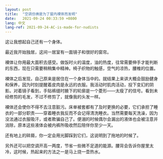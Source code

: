 ```yaml
---
layout: post
title:  "空调仿佛是为了屋内裸体而发明"
date:   2021-09-24 00:33:59 +0800
lang: 中文
lang-ref: 2021-09-24-AC-is-made-for-nudists
---
```


这让我想起自己还有一个身体。

最近我开始独居，这间一居室有一面镜子和很好的窗帘。

裸体让你用最大面积去感受。做饭时火的温度，油的热度，往常需要伸手才能判断的东西，现在只需要稍稍集中精神。椅子织物的触感，空气的凉热，腰椎的位置。

裸体之后发现，自己原来是居住在一个身体当中的。就结果上来讲大概会鼓励健身和保养，因为时刻提醒着皮肉是永远的衣服。我活动时肌肉活动，投下变幻的阴影。对着镜子看到，手贴裤缝时腋下的轮廓是一个菱形——太瘦了的信号。看到未经修剪的毛发，不过不修剪了，就像我的头发一样。

裸体还会使你不得不去注意脏污。床单被套都有了及时更换的必要，它们承担了睡衣的一部分职责——穿着睡衣我反而不会记得清洗睡衣。当然需要每天洗澡，因为没法通过衣服吸汗，或者欺骗自己了。便溺的时候偶尔会漏出的液体也会被注意并消除，原本这些液体会被内裤所吸收然后陪伴你至少一天。

还有地上的碎屑，你一定会用光脚踩到它们，这说明到了拖地的时候了。

另外还可以把空调开高一两度，节省一些微不足道的能源。腰背会告诉你屋里太冷，这时候，热起来的方法之一是马上烧一壶热水。


